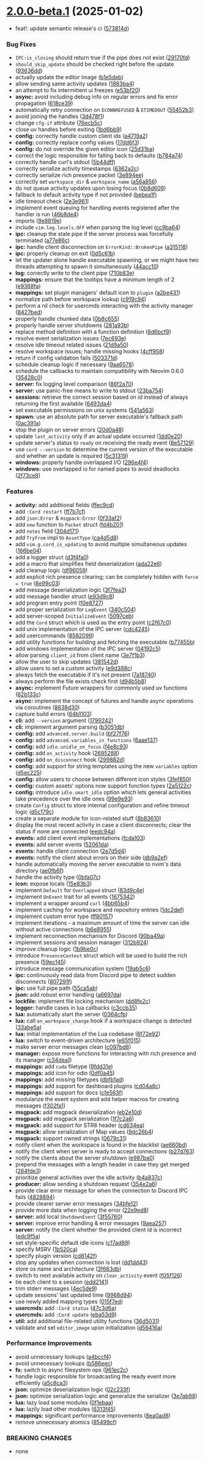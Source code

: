 # [2.0.0-beta.1](https://github.com/vyfor/cord.nvim/compare/v1.0.0...v2.0.0-beta.1) (2025-01-02)


* feat!: update semantic release's ci ([573814d](https://github.com/vyfor/cord.nvim/commit/573814db641b62a37a9bea2c6f750c6a543f136f))


### Bug Fixes

* `IPC:is_closing` should return true if the pipe does not exist ([29170fd](https://github.com/vyfor/cord.nvim/commit/29170fda16fa179ec2bf6e0eac4454e9c7ba49b1))
* `should_skip_update` should be checked right before the update ([93636dd](https://github.com/vyfor/cord.nvim/commit/93636dd1c2a93d31782b6f7bb113ae250bbc5ad1))
* actually update the editor image ([b1e5deb](https://github.com/vyfor/cord.nvim/commit/b1e5deb51ce26605bfbf7cbf3a28a42114e95d9e))
* allow sending same activity updates ([1883ba4](https://github.com/vyfor/cord.nvim/commit/1883ba4715f0104b8a918e20bff28dcd4bf27625))
* an attempt to fix intermittent ui freezes ([e53bf20](https://github.com/vyfor/cord.nvim/commit/e53bf20a754775dfc6ee12da56a3404fb98d3207))
* **async:** avoid including debug info on regular errors and fix error propagation ([618ce39](https://github.com/vyfor/cord.nvim/commit/618ce39bce038e220542c49241a8dbacb26b61b8))
* automatically retry connection on `ECONNREFUSED` & `ETIMEDOUT` ([55452b3](https://github.com/vyfor/cord.nvim/commit/55452b306bd3a765b90f54fcf89ab91f8473a261))
* avoid joining the handles ([3d478f1](https://github.com/vyfor/cord.nvim/commit/3d478f127ebb4c23d47d6d613a64485cc90bd7f9))
* change `cfg-if` attribute ([76ecb5c](https://github.com/vyfor/cord.nvim/commit/76ecb5c8d6b0acc647302642a4d246f8c4fe27b7))
* close uv handles before exiting ([1bd6bb9](https://github.com/vyfor/cord.nvim/commit/1bd6bb9358d1b6387f48613f85995094845dbe05))
* **config:** correctly handle custom client ids ([a4719a2](https://github.com/vyfor/cord.nvim/commit/a4719a2dadcaf3952b80165d8bfad6cdf9a14fec))
* **config:** correctly replace config values ([17dd6f3](https://github.com/vyfor/cord.nvim/commit/17dd6f36a11ed25068fcf5f1785ef23a7f7e6928))
* **config:** do not override the given editor icon ([25d31ba](https://github.com/vyfor/cord.nvim/commit/25d31ba64e44d02bbd84a130561b1e06638678b0))
* correct the logic responsible for falling back to defaults ([b784a74](https://github.com/vyfor/cord.nvim/commit/b784a7450ca19153cc3cf444c84cab3ce8cc5dad))
* correctly handle curl's stdout ([5b44dff](https://github.com/vyfor/cord.nvim/commit/5b44dff6dee59be5c7cc9ff25891c476429571c5))
* correctly serialize activity timestamps ([6362a2c](https://github.com/vyfor/cord.nvim/commit/6362a2c35b3fabbe58a9211e3034ac4042052622))
* correctly serialize rich presence packet ([3e894ee](https://github.com/vyfor/cord.nvim/commit/3e894ee1e6f9c2e35f610134d7022ec536998e18))
* correctly set `workspace_dir` & `workspace_name` ([a56a856](https://github.com/vyfor/cord.nvim/commit/a56a85630e7b382332fc3b3c0bd756973a5ec6b9))
* do not queue activity updates upon losing focus ([0b8d609](https://github.com/vyfor/cord.nvim/commit/0b8d6099ae14e1ba9fc984e6252c3477760a015c))
* fallback to default activity type if not provided ([bebea1f](https://github.com/vyfor/cord.nvim/commit/bebea1fa9b12f9ed00266b892fe9060450b9e8d5))
* idle timeout check ([2e3e961](https://github.com/vyfor/cord.nvim/commit/2e3e96150cdcbb7f20640caa9ab62e362f3c5448))
* implement event queuing for handling events registered after the handler is run ([46b8de4](https://github.com/vyfor/cord.nvim/commit/46b8de4512cbbc268dd0d6b4cff21483aec2f0a3))
* imports ([9e8819e](https://github.com/vyfor/cord.nvim/commit/9e8819e4595b2735b7471be55aaa17c55ecf7d5f))
* include `vim.log.levels.OFF` when parsing the log level ([cc9ba64](https://github.com/vyfor/cord.nvim/commit/cc9ba644fa02f2646651724d6d154af444625565))
* **ipc:** cleanup the stale pipe if the server process was forcefully terminated ([a77e86c](https://github.com/vyfor/cord.nvim/commit/a77e86c8381da06f28715d0bebb9e6fce5f42dda))
* **ipc:** handle client disconnection on `ErrorKind::BrokenPipe` ([a315118](https://github.com/vyfor/cord.nvim/commit/a315118178b121a31fa37d4cbb977ea2626cefc1))
* **ipc:** properly cleanup on exit ([0d5c61b](https://github.com/vyfor/cord.nvim/commit/0d5c61bf3da514f4188795b18b0633a9be560567))
* let the updater alone handle executable spawning, or we might have two threads attempting to spawn it simultaneously ([44acc10](https://github.com/vyfor/cord.nvim/commit/44acc109b3daaee104300804b5df97b8ea3ed729))
* **log:** correctly write to the client pipe ([710b83e](https://github.com/vyfor/cord.nvim/commit/710b83e2f80d05b6fc8c90ab17a0d696d9c02406))
* **mappings:** ensure that the tooltips have a minimum length of 2 ([e9368fa](https://github.com/vyfor/cord.nvim/commit/e9368fa5f5f51e279a5e506305cdec8368af7ce1))
* **mappings:** set plugin managers' default icon to `plugin` ([a2be431](https://github.com/vyfor/cord.nvim/commit/a2be43130107eb1cc07faf1724d587bd659116d5))
* normalize path before workspace lookup ([c919c94](https://github.com/vyfor/cord.nvim/commit/c919c945193a583b5b4269784e81012ec8fbf873))
* perform a nil check for usercmds interacting with the activity manager ([8427bed](https://github.com/vyfor/cord.nvim/commit/8427bed4be7a2f1c481c320dfc256fa5691410e1))
* properly handle chunked data ([0b8c655](https://github.com/vyfor/cord.nvim/commit/0b8c655e23e747a4d987e290f54d684a3f53982b))
* properly handle server shutdowns ([281a93b](https://github.com/vyfor/cord.nvim/commit/281a93bd2cfe71ec51620f673bfb6847a9ea30fa))
* replace method definition with a function definition ([8d6bcf9](https://github.com/vyfor/cord.nvim/commit/8d6bcf94904160ab1035b03517e010d75b15c491))
* resolve event serialization issues ([7ec693e](https://github.com/vyfor/cord.nvim/commit/7ec693ecb0b518d8b955510ae16c239486dbd0f1))
* resolve idle timeout related issues ([21d9a50](https://github.com/vyfor/cord.nvim/commit/21d9a500f2c7e0d1458388af2800ac427a582d02))
* resolve workspace issues; handle missing hooks ([4cff958](https://github.com/vyfor/cord.nvim/commit/4cff95899d4af7cce572a3d24304d0f026bb1c48))
* return if config validation fails ([503371d](https://github.com/vyfor/cord.nvim/commit/503371da39d5bf2451a5b4a4035ccfd4b8f8eb90))
* schedule cleanup logic if necessary ([9aa6578](https://github.com/vyfor/cord.nvim/commit/9aa6578e76b616db3a897df485ea09a04093afea))
* schedule the callbacks to maintain compatibility with Neovim 0.6.0 ([35428c0](https://github.com/vyfor/cord.nvim/commit/35428c0c34f8235dd3e0b1bf52e60304cd2fd078))
* **server:** fix logging level comparison ([86f2a70](https://github.com/vyfor/cord.nvim/commit/86f2a704526c846a18d3ff485ac1a39427bd7961))
* **server:** use panic-free means to write to stdout ([23ba754](https://github.com/vyfor/cord.nvim/commit/23ba7546c124023f853f14bb18c7d0d06fd5a1d4))
* **sessions:** retrieve the correct session based on id instead of always returning the first available ([6493da4](https://github.com/vyfor/cord.nvim/commit/6493da41d75c05e9ba8e02cd2322ce989b290e7e))
* set executable permissions on unix systems ([541a563](https://github.com/vyfor/cord.nvim/commit/541a563b02dad39a15481180f47e6d9f05c9ba70))
* **spawn:** use an absolute path for server executable's fallback path ([0ac391a](https://github.com/vyfor/cord.nvim/commit/0ac391a48c4b98e4b809ecb29c86986cb4ed46af))
* stop the plugin on server errors ([20d0a48](https://github.com/vyfor/cord.nvim/commit/20d0a48010342c709c1ec060e1cc3870ab8e6879))
* update `last_activity` only if an actual update occurred ([1dd0e20](https://github.com/vyfor/cord.nvim/commit/1dd0e2053a6bd357e36ce7a4c8c9b687dde2392e))
* update server's status to `ready` on receiving the ready event ([8e57129](https://github.com/vyfor/cord.nvim/commit/8e5712950566f5ccd7959483765ff2e3c9b75787))
* use `cord --version` to determine the current version of the executable and whether an update is required ([5c31319](https://github.com/vyfor/cord.nvim/commit/5c313197e0516dc717af55a0d4187970329da4af))
* **windows:** properly handle overlapped I/O ([296e4f4](https://github.com/vyfor/cord.nvim/commit/296e4f4fe6c61abcbccae0cefbdf58854b45bc99))
* **windows:** use overlapped io for named pipes to avoid deadlocks ([2f73ce8](https://github.com/vyfor/cord.nvim/commit/2f73ce8676a59aea21619542fcefe5298da8c0e7))


### Features

* **activity:** add additional fields ([ffec9cd](https://github.com/vyfor/cord.nvim/commit/ffec9cd47945200cbbd767bf101aae1c1f0bb9d4))
* add `:Cord restart` ([ff7b7cf](https://github.com/vyfor/cord.nvim/commit/ff7b7cf122f8826590ad242c43b714131e897c80))
* add `json:Error` & `msgpack:Error` ([0f33af2](https://github.com/vyfor/cord.nvim/commit/0f33af208828f04243190994015c29b669b0a3c9))
* add `new` function to `Packet` struct ([fd4b201](https://github.com/vyfor/cord.nvim/commit/fd4b2017987e22ca0df62989b6cb9489c13a3511))
* add `notes` field ([304d171](https://github.com/vyfor/cord.nvim/commit/304d17169eb83d47add2c3cdbb5355b77e13f73c))
* add `TryFrom` impl to `AssetType` ([ca4d5d8](https://github.com/vyfor/cord.nvim/commit/ca4d5d86a0f50f028926dce715145ad85b801c5c))
* add `vim.g.cord_is_updating` to avoid multiple simultaneous updates ([166be04](https://github.com/vyfor/cord.nvim/commit/166be045e0017cec72ec007e4c2d211b16f199e6))
* add a logger struct ([d3f4fa0](https://github.com/vyfor/cord.nvim/commit/d3f4fa071b36f67a0be4ddbd96f5407b654b5419))
* add a macro that simplifies field deserialization ([ada22e6](https://github.com/vyfor/cord.nvim/commit/ada22e60ee4e329cfd5f2e53aafcc3a1bfeb1692))
* add cleanup logic ([df96059](https://github.com/vyfor/cord.nvim/commit/df96059c49580480d21f60692416e2b067ea160b))
* add explicit rich presence clearing; can be completely hidden with `force = true` ([8e99c03](https://github.com/vyfor/cord.nvim/commit/8e99c030336225a983e38b3045024aa586e37842))
* add message deserialization logic ([3f7fea2](https://github.com/vyfor/cord.nvim/commit/3f7fea213f120fd0a6efc00432e40d8612f0d404))
* add message handler struct ([e93d9c8](https://github.com/vyfor/cord.nvim/commit/e93d9c8d625672834e8635a6d1bb40465b7e6136))
* add program entry point ([f0e8727](https://github.com/vyfor/cord.nvim/commit/f0e8727733422e0b23230bb8eac6f27efbc892bd))
* add proper serialization for `LogEvent` ([340c504](https://github.com/vyfor/cord.nvim/commit/340c504b1dbc4af239aed12f3deafb8a1adc6caf))
* add server-scoped `InitializeEvent` ([5097ceb](https://github.com/vyfor/cord.nvim/commit/5097cebed85511547d8afdd3c1deb1bfdccc745a))
* add the `Cord` struct which is used as the entry point ([c2f67c0](https://github.com/vyfor/cord.nvim/commit/c2f67c02aa18c99a79ba8a2fe6422d6f7f858590))
* add unix implementation of the IPC server ([cdc4245](https://github.com/vyfor/cord.nvim/commit/cdc4245030ceb3872433b5186a06442a5320dc59))
* add usercommands ([8582099](https://github.com/vyfor/cord.nvim/commit/858209995306f9782d7d2d33dc2fdf6fb1db8386))
* add utility functions for building and fetching the executable ([b77455b](https://github.com/vyfor/cord.nvim/commit/b77455ba4878fc6563fdd1fdcc82650fb143dba6))
* add windows implementation of the IPC server ([04192c5](https://github.com/vyfor/cord.nvim/commit/04192c5a785dc08e6592007a8eee8a50e944e0b3))
* allow parsing `client_id` from client name ([3e7f1b3](https://github.com/vyfor/cord.nvim/commit/3e7f1b36005fdec1bf5768495fbec88aa7197cc6))
* allow the user to skip updates ([381542d](https://github.com/vyfor/cord.nvim/commit/381542d9d69badd9704285adc0349dcd69a42bb9))
* allow users to set a custom activity ([e9d388c](https://github.com/vyfor/cord.nvim/commit/e9d388c84908db1c8749746b66e8333b000b8565))
* always fetch the executable if it's not present ([7a18740](https://github.com/vyfor/cord.nvim/commit/7a18740c8326b26571639d6f4712c6df88c5a982))
* always perform the file exists check first ([d94b5b8](https://github.com/vyfor/cord.nvim/commit/d94b5b85ee8ceae2a2dffe2fc91fe31e1796360f))
* **async:** implement Future wrappers for commonly used uv functions ([62b133c](https://github.com/vyfor/cord.nvim/commit/62b133caef3068694d24543869c80f9285782968))
* **async:** implement the concept of futures and handle async operations via coroutines ([8638d30](https://github.com/vyfor/cord.nvim/commit/8638d304f5ec003cc08aea4dda14b85ae29a9ce1))
* capture build errors ([64b1103](https://github.com/vyfor/cord.nvim/commit/64b1103ed59ce2ab145acc4e9e1a489753e861cf))
* **cli:** add `--version` argument ([1799242](https://github.com/vyfor/cord.nvim/commit/1799242aa27426a7cf95d6a95ab0aad817edc418))
* **cli:** implement argument parsing ([b3051db](https://github.com/vyfor/cord.nvim/commit/b3051db2aad03a84494785bb6c244f0e8941302e))
* **config:** add `advanced.server.build` ([bf27f76](https://github.com/vyfor/cord.nvim/commit/bf27f76d01797c8afa25ca1df76809f45fa58584))
* **config:** add `advanced.variables_in_functions` ([6aae137](https://github.com/vyfor/cord.nvim/commit/6aae1378c36d2c0c1a12e94d2a70af286709fb64))
* **config:** add `idle.unidle_on_focus` ([f4e8c93](https://github.com/vyfor/cord.nvim/commit/f4e8c93ba79b540e8b8afa47e1d2e597789aa916))
* **config:** add `on_activity` hook ([2695288](https://github.com/vyfor/cord.nvim/commit/26952887fdb965ebc55cfdeebf7bcd15b2a8b629))
* **config:** add `on_disconnect` hook ([299882d](https://github.com/vyfor/cord.nvim/commit/299882de687a89a92d003b62700acea5809340d3))
* **config:** add support for string templates using the new `variables` option ([d5ec225](https://github.com/vyfor/cord.nvim/commit/d5ec225c14572f7f64fc60d40152ea0bcf83d944))
* **config:** allow users to choose between different icon styles ([3fef850](https://github.com/vyfor/cord.nvim/commit/3fef850c9b74e184778ed3b8ff4862d0b3ee446b))
* **config:** custom assets' options now support function types ([2a5122c](https://github.com/vyfor/cord.nvim/commit/2a5122c6f8ecb41593e2b781e2203723ba1f05fc))
* **config:** introduce `idle.smart_idle` option which lets general activities take precedence over the idle ones ([99e9e93](https://github.com/vyfor/cord.nvim/commit/99e9e93ecc90b54d76b07909a00ab7a1360a60a9))
* create `Config` struct to store internal configuration and refine timeout logic ([d5c179c](https://github.com/vyfor/cord.nvim/commit/d5c179cd6afb853586d929c3f075c5377b5b3a48))
* create a separate module for icon-related stuff ([8b83610](https://github.com/vyfor/cord.nvim/commit/8b8361004e1fc01dce3f0c16941da36b80cbf106))
* display the most recent activity in case a client disconnects; clear the status if none are connected ([eedc94a](https://github.com/vyfor/cord.nvim/commit/eedc94a3efd09724ec5b2581a063c87608a82020))
* **events:** add client event implementations ([fcda103](https://github.com/vyfor/cord.nvim/commit/fcda10325960bf771ec074324fa08d084c96bda0))
* **events:** add server events ([52061da](https://github.com/vyfor/cord.nvim/commit/52061da15eda88b489786e5ff7e8681f487ba331))
* **events:** handle client connection ([2e7d5d4](https://github.com/vyfor/cord.nvim/commit/2e7d5d40a847c2caacc8129d06fbb1cd6e3b837e))
* **events:** notify the client about errors on their side ([db9a2ef](https://github.com/vyfor/cord.nvim/commit/db9a2efc984f6b59a6cc763bfe965645697a19d0))
* handle automatically moving the server executable to nvim's data directory ([ae0fb6f](https://github.com/vyfor/cord.nvim/commit/ae0fb6fa6662d66d825cc3e33a05772f894cb3dc))
* handle the activity type ([0bfa07c](https://github.com/vyfor/cord.nvim/commit/0bfa07ca972b0de1e2e1a8ea9d0c7fcf28394300))
* **icon:** expose locals ([15e83b3](https://github.com/vyfor/cord.nvim/commit/15e83b3c51a77ebcfb5491bc3bec61df9a4bbe3d))
* implement `Default` for `Overlapped` struct ([83d9c4e](https://github.com/vyfor/cord.nvim/commit/83d9c4e82090c2ef188d0851e996dabffe46139d))
* implement `OnEvent` trait for all events ([1675342](https://github.com/vyfor/cord.nvim/commit/16753421aa85f755f6d613521d74594adfaf3dbb))
* implement a wrapper around `curl` ([4bb65b4](https://github.com/vyfor/cord.nvim/commit/4bb65b4647922e5ac6bbd23ea6778bc98b271b2a))
* implement caching for workspace and repository entries ([1dc2def](https://github.com/vyfor/cord.nvim/commit/1dc2defbb9d1957617f26b0495fc2fce15aae345))
* implement custom error type ([ff80157](https://github.com/vyfor/cord.nvim/commit/ff801571c357fe5598273a59ebb78bc84df79842))
* implement iterations - a maximum amount of time the server can idle without active connections ([b6e8955](https://github.com/vyfor/cord.nvim/commit/b6e8955d9c17684916a63e7a7520c3564efe7128))
* implement reconnection mechanism for Discord ([90ba49a](https://github.com/vyfor/cord.nvim/commit/90ba49a927bd206b85057bd85bdd05c3ab8667ad))
* implement sessions and session manager ([312b924](https://github.com/vyfor/cord.nvim/commit/312b924f83c51750a45ff964beb264774f02516a))
* improve cleanup logic ([1b9be0c](https://github.com/vyfor/cord.nvim/commit/1b9be0c48931ab443d3a219ce7eb557b1134dcea))
* introduce `PresenceContext` struct which will be used to build the rich presence ([59ec145](https://github.com/vyfor/cord.nvim/commit/59ec14566b5b47bc1eaa80d04f8887f84377174c))
* introduce message communication system ([19ab5c6](https://github.com/vyfor/cord.nvim/commit/19ab5c6e67878e3d2ac75f89a5fa59e7b9678b67))
* **ipc:** continuously read data from Discord pipe to detect sudden disconnects ([807291f](https://github.com/vyfor/cord.nvim/commit/807291fa7e752ba159eb27cff15475156dc0834d))
* **ipc:** use full pipe path ([55ca5ab](https://github.com/vyfor/cord.nvim/commit/55ca5aba72e4a8c892ce2aa5e460456331fce9f7))
* **json:** add robust error handling ([a6697da](https://github.com/vyfor/cord.nvim/commit/a6697da80f2f8f30cf4d31fdf4374b94973f61bf))
* **lockfile:** implement file locking mechanism ([dd8fe2c](https://github.com/vyfor/cord.nvim/commit/dd8fe2c510eba26abe06eae2cad9aabb085ebfd5))
* **logger:** handle cases in lua callbacks ([c3ccb35](https://github.com/vyfor/cord.nvim/commit/c3ccb35d51e741b6c48d1512d637c6f4c38780c4))
* **lua:** automatically start the server ([0364cfb](https://github.com/vyfor/cord.nvim/commit/0364cfb863f41154ae69ed90595f2d1e705b9a7c))
* **lua:** call `on_workspace_change` hook if a workspace change is detected ([33abe5a](https://github.com/vyfor/cord.nvim/commit/33abe5a0ba516fbd1963282587beb8f0b2b38ea9))
* **lua:** initial implementation of the Lua codebase ([6f72e92](https://github.com/vyfor/cord.nvim/commit/6f72e92fd737a5c210261ef44c8e6d490d2997bb))
* **lua:** switch to event-driven architecture ([e65f015](https://github.com/vyfor/cord.nvim/commit/e65f0153ae17feab7bf8266707f99299b91e9fb9))
* make server error messages clean ([c097bd8](https://github.com/vyfor/cord.nvim/commit/c097bd898279379f0585ed9f7b56a04a2eb0ad0a))
* **manager:** expose more functions for interacting with rich presence and its manager ([c34dea1](https://github.com/vyfor/cord.nvim/commit/c34dea16106505febf05b68297951e9e3ff78c87))
* **mappings:** add `cuda` filetype ([9fdd31e](https://github.com/vyfor/cord.nvim/commit/9fdd31efc4c2e665e43a397d0085410536e5b0c6))
* **mappings:** add icon for odin ([0df0a45](https://github.com/vyfor/cord.nvim/commit/0df0a4586249f9fdb8b3d53da7a73f1ee0bf0bbc))
* **mappings:** add missing filetypes ([dbfb1ad](https://github.com/vyfor/cord.nvim/commit/dbfb1adc6aa5394e072e2d97e964602ad1a7e5f2))
* **mappings:** add support for dashboard plugins ([cd04a8c](https://github.com/vyfor/cord.nvim/commit/cd04a8c944bf702b1c3771845a1eb9cb0795caf1))
* **mappings:** add support for docs ([cfe563f](https://github.com/vyfor/cord.nvim/commit/cfe563fae5208e30481f676433268a9f4d62b7bb))
* modularize the event system and add helper macros for creating messages ([f302fa1](https://github.com/vyfor/cord.nvim/commit/f302fa165e81be81102ec573b9f45b5b318824fd))
* **msgpack:** add msgpack deserialization ([eb2e10d](https://github.com/vyfor/cord.nvim/commit/eb2e10d54fba0b5da77741b3d3bbaf649341d8ef))
* **msgpack:** add msgpack serialization ([1f7c2a6](https://github.com/vyfor/cord.nvim/commit/1f7c2a61196ccdc55dc8136d84866546ea9803df))
* **msgpack:** add support for STR8 header ([cd634ea](https://github.com/vyfor/cord.nvim/commit/cd634ea1ef03ae126b59a9e58626d3bfc36d23ef))
* **msgpack:** allow serialization of Map values ([9dc26b4](https://github.com/vyfor/cord.nvim/commit/9dc26b48e9bed0c313ea1596fa3efd63af6594ab))
* **msgpack:** support owned strings ([0679c31](https://github.com/vyfor/cord.nvim/commit/0679c31e07a36e62de90831b43534aec498a7bcb))
* notify client when the workspace is found in the blacklist ([ae660bd](https://github.com/vyfor/cord.nvim/commit/ae660bdf271cd57fa7845cc4287976ee6f2c685b))
* notify the client when server is ready to accept connections ([b27d763](https://github.com/vyfor/cord.nvim/commit/b27d7636b87d1eda512b3ad23f6b6a81fcc274a5))
* notify the clients about the server shutdown ([e987ba0](https://github.com/vyfor/cord.nvim/commit/e987ba045392e83dc7ef90bc1e7eb57ecbbe4556))
* prepend the messages with a length header in case they get merged ([264fde3](https://github.com/vyfor/cord.nvim/commit/264fde3b37af50c6b7d90d6a92f3e2fb957ca4da))
* prioritize general activities over the idle activity ([b4a837c](https://github.com/vyfor/cord.nvim/commit/b4a837c72d32c025009d927990bd5d487cb62a21))
* **producer:** allow sending a shutdown request ([354e2a6](https://github.com/vyfor/cord.nvim/commit/354e2a697b50306d9e6fa850b51d26851f2c081b))
* provide clear error message for when the connection to Discord IPC fails ([4828894](https://github.com/vyfor/cord.nvim/commit/48288949314e7646841f589848b911f4739e191e))
* provide clearer server error messages ([34bfe12](https://github.com/vyfor/cord.nvim/commit/34bfe124cf437a4251361654ca03ea4a9757caf5))
* provide more data when logging the error ([22e9ed8](https://github.com/vyfor/cord.nvim/commit/22e9ed8973cb22a627e728366a034a242afbce05))
* **server:** add local `ShutdownEvent` ([3f55760](https://github.com/vyfor/cord.nvim/commit/3f55760fb8f7b557e4b44fbef2b57d59e580919b))
* **server:** improve error handling & error messages ([9aea257](https://github.com/vyfor/cord.nvim/commit/9aea257233410f1107ac8b5cba6f7c3e00a86a45))
* **server:** notify the client whether the provided client id is incorrect ([edc9f5a](https://github.com/vyfor/cord.nvim/commit/edc9f5aa81224a01a7436ca659cff7d4892133a3))
* set style-specific default idle icons ([c17ad89](https://github.com/vyfor/cord.nvim/commit/c17ad890de619724b1983b6029c23fcd91563877))
* specify MSRV ([1b520ca](https://github.com/vyfor/cord.nvim/commit/1b520cab90bf3ea3e9db69ed6ae9224ed93e5c11))
* specify plugin version ([cd8142f](https://github.com/vyfor/cord.nvim/commit/cd8142f72240fc3ef15aafa64a0b7e0b713948c5))
* stop any updates when connection is lost ([dd1dd43](https://github.com/vyfor/cord.nvim/commit/dd1dd439e9a89bd3eb7ab5e28558437e38652bcb))
* store os name and architecture ([3f663db](https://github.com/vyfor/cord.nvim/commit/3f663db719c070ccdaf0bd1deabd0f86c151d327))
* switch to next available activity on `clear_activity` event ([f05f126](https://github.com/vyfor/cord.nvim/commit/f05f12673a962d13efe9fecaa3969c8a40f77fc6))
* tie each client to a session ([edd2141](https://github.com/vyfor/cord.nvim/commit/edd2141f1f0c9ecd6d1c9b9dde4f70771cb1861a))
* trim stderr messages ([4ec5de9](https://github.com/vyfor/cord.nvim/commit/4ec5de9c410819a4a8bdd97ee2f87e4808e57a4a))
* update sessions' last updated time ([9968d94](https://github.com/vyfor/cord.nvim/commit/9968d94ba2a463fca466915b0715f95679707456))
* use newly added mapping types ([015f7ed](https://github.com/vyfor/cord.nvim/commit/015f7ed48729abf782eebfb25193b3438311bedf))
* **usercmds:** add `:Cord status` ([47c3d6a](https://github.com/vyfor/cord.nvim/commit/47c3d6af8c0fc74edd2859036952c82da7870215))
* **usercmds:** add `:Cord update` ([eba53d9](https://github.com/vyfor/cord.nvim/commit/eba53d977e7439c8c8a3743e2496949b9c08320d))
* **util:** add additional file-related utility functions ([36d5031](https://github.com/vyfor/cord.nvim/commit/36d5031c22ba459845e6b9e5978373680ee25172))
* validate and set `editor_image` upon initialization ([d56416a](https://github.com/vyfor/cord.nvim/commit/d56416a13a448ed59be31726c3dc22bfc659e87b))


### Performance Improvements

* avoid unnecessary lookups ([a4bccf4](https://github.com/vyfor/cord.nvim/commit/a4bccf465bac46801b5e55148ef7555a330d80f7))
* avoid unnecessary lookups ([b586eec](https://github.com/vyfor/cord.nvim/commit/b586eec3e834a61e043f663b0a6a2ac8c814bcef))
* **fs:** switch to async filesystem ops ([961ec2c](https://github.com/vyfor/cord.nvim/commit/961ec2cbacc9b1ad2d9da5bcb6f5c2b607de382e))
* handle logic responsible for broadcasting the ready event more efficiently ([a5c8ca3](https://github.com/vyfor/cord.nvim/commit/a5c8ca3796b0d44ca277292d3309705cf6d1397a))
* **json:** optimize deserialization logic ([02c233f](https://github.com/vyfor/cord.nvim/commit/02c233fcdba5b3813dd057fbc3189fbd2bdd9d96))
* **json:** optimize serialization logic and generalize the serializer ([3e7ab98](https://github.com/vyfor/cord.nvim/commit/3e7ab98cf7b79a565746edf77f178cd366eb9970))
* **lua:**  lazy load some modules ([0f1ebaa](https://github.com/vyfor/cord.nvim/commit/0f1ebaa90343a744b06945ee7192535f4f3b60f7))
* **lua:** lazily load other modules ([6313f45](https://github.com/vyfor/cord.nvim/commit/6313f45ed0dcb282da54ac508ca3d7d9a710a128))
* **mappings:** significant performance improvements ([8ea0ad8](https://github.com/vyfor/cord.nvim/commit/8ea0ad8a2451efea8539e3d8c682eebe0d723d5c))
* remove unnecessary atomics ([85499cf](https://github.com/vyfor/cord.nvim/commit/85499cf441a06db1c677abf78bc9757255a9c3d1))


### BREAKING CHANGES

* none
